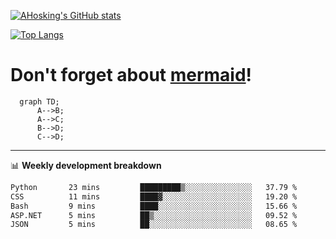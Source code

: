 [![AHosking's GitHub stats](https://github-readme-stats.vercel.app/api?username=ahosking&count_private=true&show_icons=true&theme=onedark&hide_rank=true&include_all_commits=true)](https://github.com/ahosking)

[![Top Langs](https://github-readme-stats.vercel.app/api/top-langs/?username=ahosking&layout=compact&theme=onedark)](https://github.com/ahosking)


# Don't forget about [mermaid](https://github.blog/2022-02-14-include-diagrams-markdown-files-mermaid/)!

```mermaid
  graph TD;
      A-->B;
      A-->C;
      B-->D;
      C-->D;
```
-------

📊 **Weekly development breakdown**

<!--START_SECTION:waka-->

```txt
Python       23 mins         █████████▒░░░░░░░░░░░░░░░   37.79 %
CSS          11 mins         ████▓░░░░░░░░░░░░░░░░░░░░   19.20 %
Bash         9 mins          ████░░░░░░░░░░░░░░░░░░░░░   15.66 %
ASP.NET      5 mins          ██▒░░░░░░░░░░░░░░░░░░░░░░   09.52 %
JSON         5 mins          ██░░░░░░░░░░░░░░░░░░░░░░░   08.65 %
```

<!--END_SECTION:waka-->
